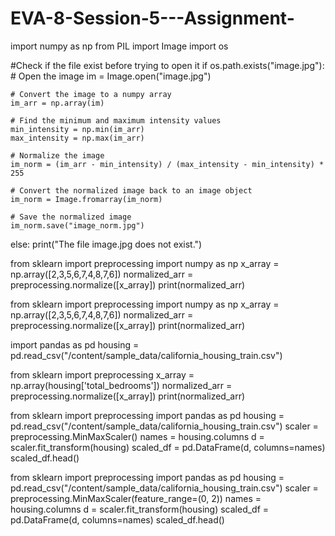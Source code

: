 # EVA-8-Session-5---Assignment-


import numpy as np
from PIL import Image
import os

#Check if the file exist before trying to open it
if os.path.exists("image.jpg"):
    # Open the image
    im = Image.open("image.jpg")

    # Convert the image to a numpy array
    im_arr = np.array(im)

    # Find the minimum and maximum intensity values
    min_intensity = np.min(im_arr)
    max_intensity = np.max(im_arr)

    # Normalize the image
    im_norm = (im_arr - min_intensity) / (max_intensity - min_intensity) * 255

    # Convert the normalized image back to an image object
    im_norm = Image.fromarray(im_norm)

    # Save the normalized image
    im_norm.save("image_norm.jpg")
else:
    print("The file image.jpg does not exist.")


from sklearn import preprocessing
import numpy as np
x_array = np.array([2,3,5,6,7,4,8,7,6])
normalized_arr = preprocessing.normalize([x_array])
print(normalized_arr)


from sklearn import preprocessing
import numpy as np
x_array = np.array([2,3,5,6,7,4,8,7,6])
normalized_arr = preprocessing.normalize([x_array])
print(normalized_arr)


import pandas as pd
housing = pd.read_csv("/content/sample_data/california_housing_train.csv")

from sklearn import preprocessing
x_array = np.array(housing['total_bedrooms'])
normalized_arr = preprocessing.normalize([x_array])
print(normalized_arr)

from sklearn import preprocessing
import pandas as pd
housing = pd.read_csv("/content/sample_data/california_housing_train.csv")
scaler = preprocessing.MinMaxScaler()
names = housing.columns
d = scaler.fit_transform(housing)
scaled_df = pd.DataFrame(d, columns=names)
scaled_df.head()

from sklearn import preprocessing
import pandas as pd
housing = pd.read_csv("/content/sample_data/california_housing_train.csv")
scaler = preprocessing.MinMaxScaler(feature_range=(0, 2))
names = housing.columns
d = scaler.fit_transform(housing)
scaled_df = pd.DataFrame(d, columns=names)
scaled_df.head()

